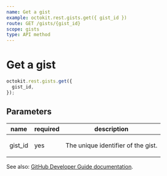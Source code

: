 ```yaml
---
name: Get a gist
example: octokit.rest.gists.get({ gist_id })
route: GET /gists/{gist_id}
scope: gists
type: API method
---
```


# Get a gist

```js
octokit.rest.gists.get({
  gist_id,
});
```

## Parameters

<table>
  <thead>
    <tr>
      <th>name</th>
      <th>required</th>
      <th>description</th>
    </tr>
  </thead>
  <tbody>
    <tr><td>gist_id</td><td>yes</td><td>

The unique identifier of the gist.

</td></tr>
  </tbody>
</table>

See also: [GitHub Developer Guide documentation](https://docs.github.com/enterprise-cloud@latest//rest/reference/gists#get-a-gist).
